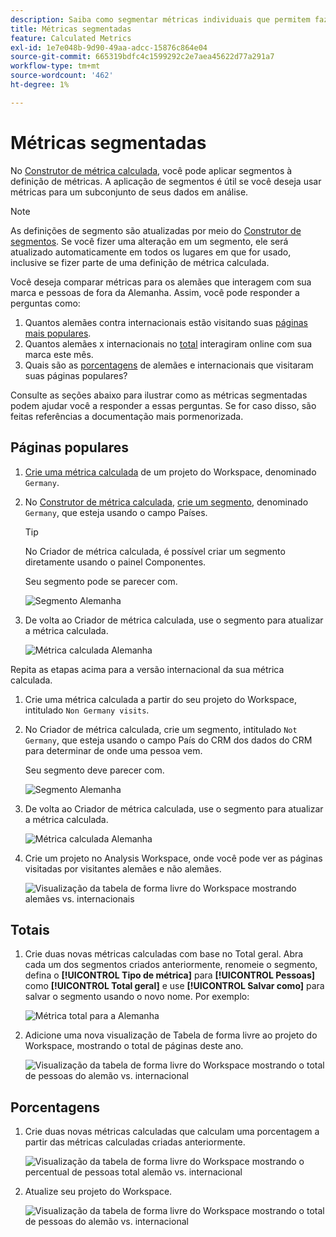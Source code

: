 ```yaml
---
description: Saiba como segmentar métricas individuais que permitem fazer comparações de métricas na mesma visualização.
title: Métricas segmentadas
feature: Calculated Metrics
exl-id: 1e7e048b-9d90-49aa-adcc-15876c864e04
source-git-commit: 665319bdfc4c1599292c2e7aea45622d77a291a7
workflow-type: tm+mt
source-wordcount: '462'
ht-degree: 1%

---
```


# Métricas segmentadas

No [Construtor de métrica calculada](cm-build-metrics.md#definition-builder), você pode aplicar segmentos à definição de métricas. A aplicação de segmentos é útil se você deseja usar métricas para um subconjunto de seus dados em análise.

>[!NOTE]
>
>As definições de segmento são atualizadas por meio do [Construtor de segmentos](/help/components/segmentation/segmentation-workflow/seg-build.md). Se você fizer uma alteração em um segmento, ele será atualizado automaticamente em todos os lugares em que for usado, inclusive se fizer parte de uma definição de métrica calculada.
>

Você deseja comparar métricas para os alemães que interagem com sua marca e pessoas de fora da Alemanha. Assim, você pode responder a perguntas como:

1. Quantos alemães contra internacionais estão visitando suas [páginas mais populares](#popular-pages).
1. Quantos alemães x internacionais no [total](#totals) interagiram online com sua marca este mês.
1. Quais são as [porcentagens](#percentages) de alemães e internacionais que visitaram suas páginas populares?

Consulte as seções abaixo para ilustrar como as métricas segmentadas podem ajudar você a responder a essas perguntas. Se for caso disso, são feitas referências a documentação mais pormenorizada.

## Páginas populares

1. [Crie uma métrica calculada](../cm-workflow.md) de um projeto do Workspace, denominado `Germany`.
1. No [Construtor de métrica calculada](cm-build-metrics.md), [crie um segmento](/help/components/segmentation/segmentation-workflow/seg-build.md), denominado `Germany`, que esteja usando o campo Países.

   >[!TIP]
   >
   >No Criador de métrica calculada, é possível criar um segmento diretamente usando o painel Componentes.
   >   

   Seu segmento pode se parecer com.

   ![Segmento Alemanha](assets/segment-germany.png)

1. De volta ao Criador de métrica calculada, use o segmento para atualizar a métrica calculada.

   ![Métrica calculada Alemanha](assets/germany-visits.png)

Repita as etapas acima para a versão internacional da sua métrica calculada.

1. Crie uma métrica calculada a partir do seu projeto do Workspace, intitulado `Non Germany visits`.
1. No Criador de métrica calculada, crie um segmento, intitulado `Not Germany`, que esteja usando o campo País do CRM dos dados do CRM para determinar de onde uma pessoa vem.

   Seu segmento deve parecer com.

   ![Segmento Alemanha](assets/segment-not-germany.png)

1. De volta ao Criador de métrica calculada, use o segmento para atualizar a métrica calculada.

   ![Métrica calculada Alemanha](assets/non-germany-visits.png)


1. Crie um projeto no Analysis Workspace, onde você pode ver as páginas visitadas por visitantes alemães e não alemães.

   ![Visualização da tabela de forma livre do Workspace mostrando alemães vs. internacionais](assets/workspace-german-vs-international.png)


## Totais

1. Crie duas novas métricas calculadas com base no Total geral. Abra cada um dos segmentos criados anteriormente, renomeie o segmento, defina o **[!UICONTROL Tipo de métrica]** para **[!UICONTROL Pessoas]** como **[!UICONTROL Total geral]** e use **[!UICONTROL Salvar como]** para salvar o segmento usando o novo nome. Por exemplo:

   ![Métrica total para a Alemanha](assets/calculated-metric-germany-total.png)

1. Adicione uma nova visualização de Tabela de forma livre ao projeto do Workspace, mostrando o total de páginas deste ano.

   ![Visualização da tabela de forma livre do Workspace mostrando o total de pessoas do alemão vs. internacional](assets/workspace-german-vs-international-totals.png)


## Porcentagens

1. Crie duas novas métricas calculadas que calculam uma porcentagem a partir das métricas calculadas criadas anteriormente.

   ![Visualização da tabela de forma livre do Workspace mostrando o percentual de pessoas total alemão vs. internacional](assets/calculated-metric-germany-total-percentage.png)


1. Atualize seu projeto do Workspace.

   ![Visualização da tabela de forma livre do Workspace mostrando o total de pessoas do alemão vs. internacional](assets/workspace-german-vs-international-totals-percentage.png)

